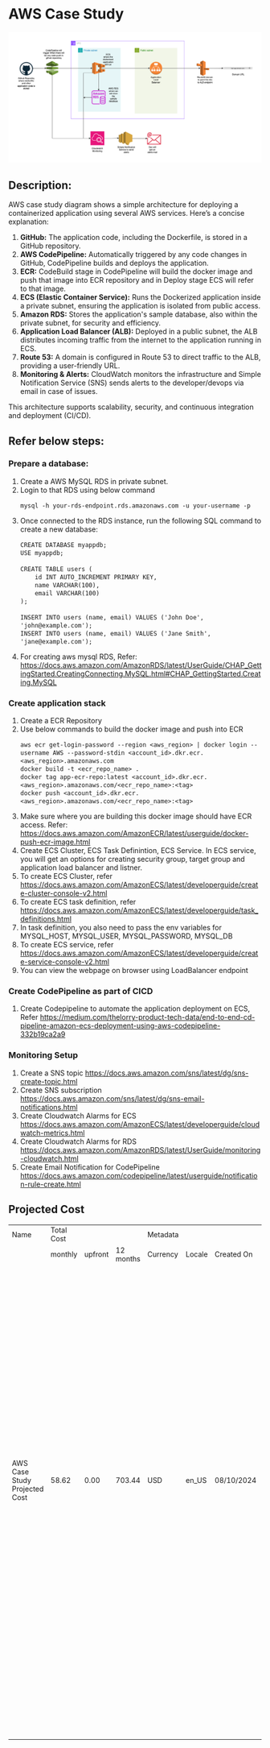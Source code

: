 # AWS Case Study
![Alt text](images/aws_case_study.png)

## Description:
AWS case study diagram shows a simple architecture for deploying a containerized application using several AWS services. Here’s a concise explanation:

1. **GitHub:** The application code, including the Dockerfile, is stored in a GitHub repository.
2. **AWS CodePipeline:** Automatically triggered by any code changes in GitHub, CodePipeline builds and deploys the application.
3. **ECR:** CodeBuild stage in CodePipeline will build the docker image and push that image into ECR repository and in Deploy stage ECS will refer to that image.
4. **ECS (Elastic Container Service):** Runs the Dockerized application inside a private subnet, ensuring the application is isolated from public access.
5. **Amazon RDS:** Stores the application's sample database, also within the private subnet, for security and efficiency.
6. **Application Load Balancer (ALB):** Deployed in a public subnet, the ALB distributes incoming traffic from the internet to the application running in ECS.
7. **Route 53:** A domain is configured in Route 53 to direct traffic to the ALB, providing a user-friendly URL.
8. **Monitoring & Alerts:** CloudWatch monitors the infrastructure and Simple Notification Service (SNS) sends alerts to the developer/devops via email in case of issues.

This architecture supports scalability, security, and continuous integration and deployment (CI/CD).


## Refer below steps:

### Prepare a database:
1. Create a AWS MySQL RDS in private subnet.
2. Login to that RDS using below command
   ```
   mysql -h your-rds-endpoint.rds.amazonaws.com -u your-username -p
   ```
3. Once connected to the RDS instance, run the following SQL command to create a new database:
   ```
   CREATE DATABASE myappdb;
   USE myappdb;

   CREATE TABLE users (
       id INT AUTO_INCREMENT PRIMARY KEY,
       name VARCHAR(100),
       email VARCHAR(100)
   );

   INSERT INTO users (name, email) VALUES ('John Doe', 'john@example.com');
   INSERT INTO users (name, email) VALUES ('Jane Smith', 'jane@example.com');
   ```
4. For creating aws mysql RDS, Refer: https://docs.aws.amazon.com/AmazonRDS/latest/UserGuide/CHAP_GettingStarted.CreatingConnecting.MySQL.html#CHAP_GettingStarted.Creating.MySQL   

### Create application stack 
1. Create a ECR Repository
2. Use below commands to build the docker image and push into ECR
   ```
   aws ecr get-login-password --region <aws_region> | docker login --username AWS --password-stdin <account_id>.dkr.ecr.<aws_region>.amazonaws.com
   docker build -t <ecr_repo_name> .
   docker tag app-ecr-repo:latest <account_id>.dkr.ecr.<aws_region>.amazonaws.com/<ecr_repo_name>:<tag>
   docker push <account_id>.dkr.ecr.<aws_region>.amazonaws.com/<ecr_repo_name>:<tag>
   ```
3. Make sure where you are building this docker image should have ECR access. Refer: https://docs.aws.amazon.com/AmazonECR/latest/userguide/docker-push-ecr-image.html
4. Create ECS Cluster, ECS Task Definintion, ECS Service. In ECS service, you will get an options for creating security group, target group and application load balancer and listner.
5. To create ECS Cluster, refer https://docs.aws.amazon.com/AmazonECS/latest/developerguide/create-cluster-console-v2.html
6. To create ECS task definition, refer https://docs.aws.amazon.com/AmazonECS/latest/developerguide/task_definitions.html
7. In task definition, you also need to pass the env variables for MYSQL_HOST, MYSQL_USER, MYSQL_PASSWORD, MYSQL_DB
8. To create ECS service, refer https://docs.aws.amazon.com/AmazonECS/latest/developerguide/create-service-console-v2.html
9. You can view the webpage on browser using LoadBalancer endpoint

### Create CodePipeline as part of CICD
1. Create Codepipeline to automate the application deployment on ECS, Refer https://medium.com/thelorry-product-tech-data/end-to-end-cd-pipeline-amazon-ecs-deployment-using-aws-codepipeline-332b19ca2a9

### Monitoring Setup
1. Create a SNS topic https://docs.aws.amazon.com/sns/latest/dg/sns-create-topic.html
2. Create SNS subscription https://docs.aws.amazon.com/sns/latest/dg/sns-email-notifications.html
3. Create Cloudwatch Alarms for ECS https://docs.aws.amazon.com/AmazonECS/latest/developerguide/cloudwatch-metrics.html
4. Create Cloudwatch Alarms for RDS https://docs.aws.amazon.com/AmazonRDS/latest/UserGuide/monitoring-cloudwatch.html
5. Create Email Notification for CodePipeline https://docs.aws.amazon.com/codepipeline/latest/userguide/notification-rule-create.html
   

## Projected Cost

| | | | | | | | | | | | | | | | | | | | | | | | | | | | | | | | | |
|-|-|-|-|-|-|-|-|-|-|-|-|-|-|-|-|-|-|-|-|-|-|-|-|-|-|-|-|-|-|-|-|-|
|Name|Total Cost| | |Metadata| | | | |Groups| | | | | | | | | | | | | | | | | | | | | | | |
| |monthly|upfront|12 months|Currency|Locale|Created On|Legal Disclaimer|Share Url|Services| | | | | | | | | | | | | | | | | | | | | | | |
| | | | | | | | | |Service Name|Region|Status|Service Cost| | |Properties| | | | | | | | | | | | | | | | | |
| | | | | | | | | | | | |monthly|upfront|12 months|Storage amount|Storage for each RDS instance|Nodes|Instance type|Utilization (On-Demand only)|Deployment option|Pricing strategy|Operating system|CPU Architecture|Average duration|Number of tasks or pods|Amount of ephemeral storage allocated for Amazon ECS|Number of Application Load Balancers|Number of active pipelines of type V1 used per account per month|Requests|EMAIL/EMAIL-JSON Notifications|Number of Metrics (includes detailed and custom metrics)|Number of Standard Resolution Alarm Metrics|
|AWS Case Study Projected Cost|58.62|0.00|703.44|USD|en_US|08/10/2024|AWS Pricing Calculator provides only an estimate of your AWS fees and doesn't include any taxes that might apply. Your actual fees depend on a variety of factors, including your actual usage of AWS services.|https://calculator.aws/#/estimate?id=17c68fbf2ffb99ab3dfa94b23bdd37df90dfb866|Amazon RDS for MySQL|US East (N. Virginia)||14.71|0.00|176.52|20 GB|General Purpose SSD (gp3)|1|db.t3.micro|100 %Utilized/Month|Single-AZ|OnDemand| | | | | | | | | | | |
| | | | | | | | | |AWS Fargate|US East (N. Virginia)||4.44|0.00|53.28| | | | | | | |Linux|x86|15 days|1 per month|20 GB| | | | | | |
| | | | | | | | | |Application Load Balancer|US East (N. Virginia)||18.47|0.00|221.64| | | | | | | | | | | | |1| | | | | |
| | | | | | | | | |AWS CodePipeline|US East (N. Virginia)||14.00|0.00|168.00| | | | | | | | | | | | | |15| | | | |
| | | | | | | | | |Standard topics|US East (N. Virginia)||0.00|0.00|0.00| | | | | | | | | | | | | | |50 per month|50 per month| | |
| | | | | | | | | |Amazon CloudWatch|US East (N. Virginia)||7.00|0.00|84.00| | | | | | | | | | | | | | | | |20|10|
 

   


   
